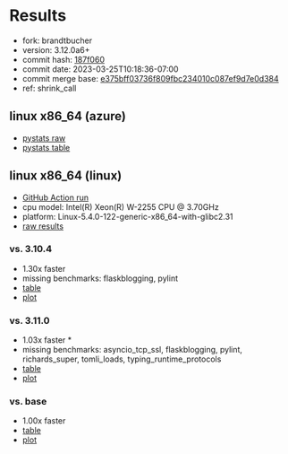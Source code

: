 # Results

- fork: brandtbucher
- version: 3.12.0a6+
- commit hash: [187f060](https://github.com/brandtbucher/cpython/commit/187f060)
- commit date: 2023-03-25T10:18:36-07:00
- commit merge base: [e375bff03736f809fbc234010c087ef9d7e0d384](https://github.com/brandtbucher/cpython/commit/e375bff03736f809fbc234010c087ef9d7e0d384)
- ref: shrink_call

## linux x86_64 (azure)

- [pystats raw](bm-20230325-azure-x86_64-brandtbucher-shrink_call-3.12.0a6%2B-187f060-pystats.json)
- [pystats table](bm-20230325-azure-x86_64-brandtbucher-shrink_call-3.12.0a6%2B-187f060-pystats.md)

## linux x86_64 (linux)

- [GitHub Action run](https://github.com/faster-cpython/benchmarking/actions/runs/4557316440)
- cpu model: Intel(R) Xeon(R) W-2255 CPU @ 3.70GHz
- platform: Linux-5.4.0-122-generic-x86_64-with-glibc2.31
- [raw results](bm-20230325-linux-x86_64-brandtbucher-shrink_call-3.12.0a6%2B-187f060.json)

### vs. 3.10.4

- 1.30x faster
- missing benchmarks: flaskblogging, pylint
- [table](bm-20230325-linux-x86_64-brandtbucher-shrink_call-3.12.0a6%2B-187f060-vs-3.10.4.md)
- [plot](bm-20230325-linux-x86_64-brandtbucher-shrink_call-3.12.0a6%2B-187f060-vs-3.10.4.png)

### vs. 3.11.0

- 1.03x faster \*
- missing benchmarks: asyncio_tcp_ssl, flaskblogging, pylint, richards_super, tomli_loads, typing_runtime_protocols
- [table](bm-20230325-linux-x86_64-brandtbucher-shrink_call-3.12.0a6%2B-187f060-vs-3.11.0.md)
- [plot](bm-20230325-linux-x86_64-brandtbucher-shrink_call-3.12.0a6%2B-187f060-vs-3.11.0.png)

### vs. base

- 1.00x faster
- [table](bm-20230325-linux-x86_64-brandtbucher-shrink_call-3.12.0a6%2B-187f060-vs-base.md)
- [plot](bm-20230325-linux-x86_64-brandtbucher-shrink_call-3.12.0a6%2B-187f060-vs-base.png)

